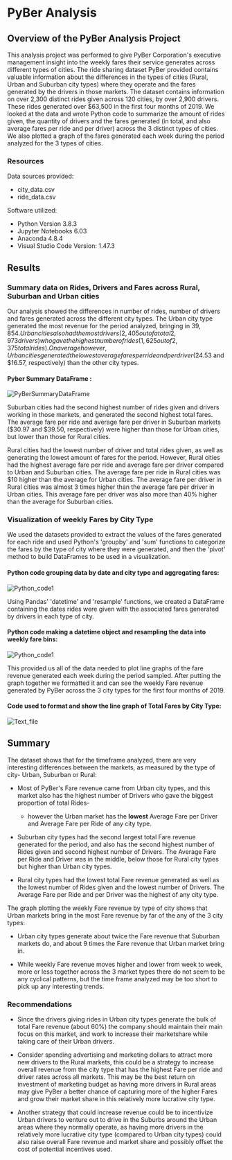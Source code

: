 # PyBer Analysis

## Overview of the PyBer Analysis Project
This analysis project was performed to give PyBer Corporation's executive management insight into the weekly fares their service generates across different types of cities. The ride sharing dataset PyBer provided contains valuable information about the differences in the types of cities (Rural, Urban and Suburban city types) where they operate and the fares generated by the drivers in those markets. The dataset contains information on over 2,300 distinct rides given across 120 cities, by over 2,900 drivers. These rides generated over $63,500 in the first four months of 2019. We looked at the data and wrote Python code to summarize the amount of rides given, the quantity of drivers and the fares generated (in total, and also average fares per ride and per driver) across the 3 distinct types of cities. We also plotted a graph of the fares generated each week during the period analyzed for the 3 types of cities.


### Resources
Data sources provided:  
* city_data.csv 
* ride_data.csv

Software utilized: 

* Python Version 3.8.3 
* Jupyter Notebooks 6.03
* Anaconda 4.8.4
* Visual Studio Code Version: 1.47.3

## Results

### Summary data on Rides, Drivers and Fares across Rural, Suburban and Urban cities

Our analysis showed the differences in number of rides, number of drivers and fares generated across the different city types. The Urban city type generated the most revenue for the period analyzed, bringing in $39,854. Urban cities also had the most drivers (2,405 out of a total 2,973 drivers) who gave the highest number of rides (1,625 out of 2,375 total rides). On average however, Urban cities generated the lowest average fares per ride and per driver ($24.53 and $16.57, respectively) than the other city types.

#### Pyber Summary DataFrame :
![PyBerSummaryDataFrame](./additional_resources/PyBerSummaryDataFrame.png)

Suburban cities had the second highest number of rides given and drivers working in those markets, and generated the second highest total fares. The average fare per ride and average fare per driver in Suburban markets ($30.97 and $39.50, respectively) were higher than those for Urban cities, but lower than those for Rural cities.

Rural cities had the lowest number of driver and total rides given, as well as generating the lowest amount of fares for the period. However, Rural cities had the highest average fare per ride and average fare per driver compared to Urban and Suburban cities. The average fare per ride in Rural cities was $10 higher than the average for Urban cities. The average fare per driver in Rural cities was almost 3 times higher than the average fare per driver in Urban cities. This average fare per driver was also more than 40% higher than the average for Suburban cities.

### Visualization of weekly Fares by City Type

We used the datasets provided to extract the values of the fares generated for each ride and used Python's 'groupby' and 'sum' functions to categorize the fares by the type of city where they were generated, and then the 'pivot' method to build DataFrames to be used in a visualization.

#### Python code grouping data by date and city type and aggregating fares:

![Python_code1](./additional_resources/Python_code_snip2.png)

Using Pandas' 'datetime' and 'resample' functions, we created a DataFrame containing the dates rides were given with the associated fares generated by drivers in each  type of city.

#### Python code making a datetime object and resampling the data into weekly fare bins:
![Python_code1](./additional_resources/Python_code_snip1.png)

This provided us all of the data needed to plot line graphs of the fare revenue generated each week during the period sampled. After putting the graph together we formatted it and can see the weekly Fare revenue generated by PyBer across the 3 city types for the first four months of 2019.

#### Code used to format and show the line graph of Total Fares by City Type:

![Text_file](./additional_resources/TotalFarebyCityType_withformatcode.png)


## Summary
The dataset shows that for the timeframe analyzed, there are very interesting differences between the markets, as measured by the type of city- Urban, Suburban or Rural:
* Most of PyBer's Fare revenue came from Urban city types, and this market also has the highest number of Drivers who gave the biggest proportion of total Rides-   
    * however the Urban market has the **lowest** Average Fare per Driver and Average Fare per Ride of any city type.

* Suburban city types had the second largest total Fare revenue generated for the period, and also has the second highest number of Rides given and second highest number of Drivers. The Average Fare per Ride and Driver was in the middle, below those for Rural city types but higher than Urban city types.

* Rural city types had the lowest total Fare revenue generated as well as the lowest number of Rides given and the lowest number of Drivers. The Average Fare per Ride and per Driver was the highest of any city type. 

The graph plotting the weekly Fare revenue by type of city shows that Urban markets bring in the most Fare revenue by far of the any of the 3 city types:
* Urban city types generate about twice the Fare revenue that Suburban markets do, and about 9 times the Fare revenue that Urban market bring in. 

* While weekly Fare revenue moves higher and lower from week to week, more or less together across the 3 market types there do not seem to be any cyclical patterns, but the time frame analyzed may be too short to pick up any interesting trends.




### Recommendations


* Since the drivers giving rides in Urban city types generate the bulk of total Fare revenue (about 60%) the company should maintain their main focus on this market, and work to increase their marketshare while taking care of their Urban drivers.

* Consider spending advertising and marketing dollars to attract more new drivers to the Rural markets, this could be a strategy to increase overall revenue from the city type that has the highest Fare per ride and driver rates across all markets. This may be the best return on investment of marketing budget as having more drivers in Rural areas may give PyBer a better chance of capturing more of the higher Fares and grow their market share in this relatively more lucrative city type. 

* Another strategy that could increase revenue could be to incentivize Urban drivers to venture out to drive in the Suburbs around the Urban areas where they normally operate, as having more drivers in the relatively more lucrative city type (compared to Urban city types) could also raise overall Fare revenue and market share and possibly offset the cost of potential incentives used. 



